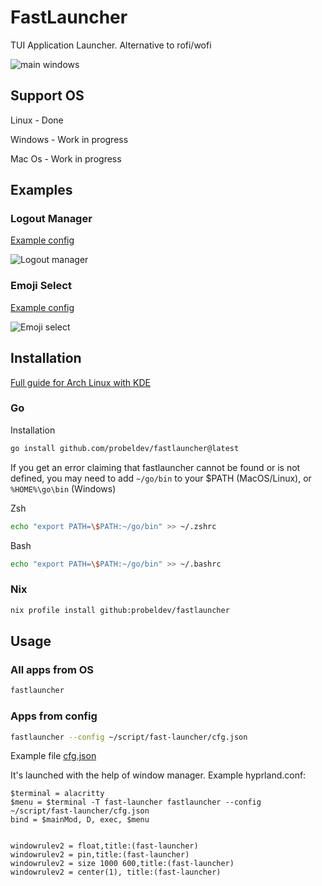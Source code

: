 # FastLauncher

TUI Application Launcher. Alternative to rofi/wofi

![main windows](https://github.com/probeldev/fastlauncher/blob/main/guides/screenshots/main.png?raw=true)

## Support OS

Linux - Done

Windows - Work in progress

Mac Os - Work in progress

## Examples

### Logout Manager

[Example config](https://github.com/probeldev/fastlauncher/blob/main/guides/examples/logout-manager/cfg.json) 

![Logout manager](https://github.com/probeldev/fastlauncher/blob/main/guides/screenshots/logout-manager.png?raw=true)

### Emoji Select 

[Example config](https://github.com/probeldev/fastlauncher/blob/main/guides/examples/emoji/emoji.json) 

![Emoji select](https://github.com/probeldev/fastlauncher/blob/main/guides/screenshots/emoji-select.png?raw=true)


## Installation

[Full guide for Arch Linux with KDE](https://github.com/probeldev/fastlauncher/tree/main/guides/arch_kde/readme.md)

### Go
Installation

```bash
go install github.com/probeldev/fastlauncher@latest     
```


If you get an error claiming that fastlauncher cannot be found or is not defined, you
may need to add `~/go/bin` to your $PATH (MacOS/Linux), or `%HOME%\go\bin`
(Windows)

Zsh

```bash
echo "export PATH=\$PATH:~/go/bin" >> ~/.zshrc
```

Bash

```bash
echo "export PATH=\$PATH:~/go/bin" >> ~/.bashrc
```

### Nix

```bash
nix profile install github:probeldev/fastlauncher 
```


## Usage 

### All apps from OS

```bash
fastlauncher
```

### Apps from config

```bash
fastlauncher --config ~/script/fast-launcher/cfg.json
```

Example file [cfg.json](https://github.com/probeldev/fastlauncher/blob/main/cfg.json) 

It's launched with the help of window manager. Example hyprland.conf:

```
$terminal = alacritty
$menu = $terminal -T fast-launcher fastlauncher --config ~/script/fast-launcher/cfg.json
bind = $mainMod, D, exec, $menu


windowrulev2 = float,title:(fast-launcher)
windowrulev2 = pin,title:(fast-launcher)
windowrulev2 = size 1000 600,title:(fast-launcher)
windowrulev2 = center(1), title:(fast-launcher)
```


